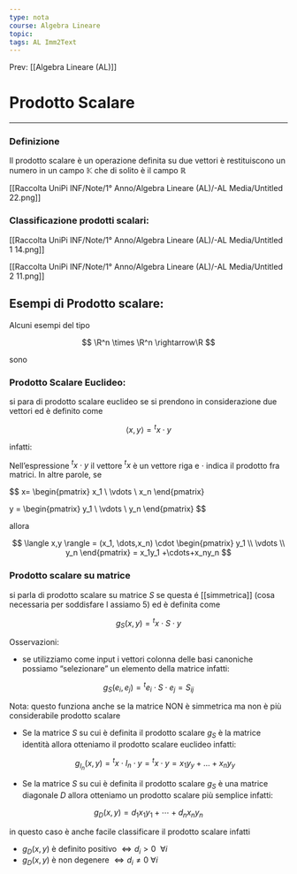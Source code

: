 ```yaml
---
type: nota
course: Algebra Lineare
topic: 
tags: AL Imm2Text 
---
```


Prev: [[Algebra Lineare (AL)]]

# Prodotto Scalare
---

### Definizione
Il prodotto scalare è un operazione definita su due vettori è restituiscono un numero in un campo $\mathbb{K}$ che di solito è il campo $\mathbb{R}$

[[Raccolta UniPi INF/Note/1° Anno/Algebra Lineare (AL)/-AL Media/Untitled 22.png]]

### Classificazione  prodotti scalari:

[[Raccolta UniPi INF/Note/1° Anno/Algebra Lineare (AL)/-AL Media/Untitled 1 14.png]]

[[Raccolta UniPi INF/Note/1° Anno/Algebra Lineare (AL)/-AL Media/Untitled 2 11.png]]


## Esempi di Prodotto scalare:

Alcuni esempi del tipo

$$
\R^n \times \R^n \rightarrow\R
$$

sono

### Prodotto Scalare Euclideo:

si para di prodotto scalare euclideo se si prendono in considerazione due vettori ed è definito come

$$
\langle x,y\rangle = {}^tx \cdot y
$$

infatti:

Nell’espressione  ${}^tx \cdot y$ il vettore ${}^t x$ è un vettore riga e $\cdot$ indica il prodotto
fra matrici. In altre parole, se

$$
x=
\begin{pmatrix}
x_1 \\
\vdots \\
x_n
\end{pmatrix}

y =
\begin{pmatrix}
y_1 \\
\vdots \\
y_n
\end{pmatrix}
$$

allora

$$
\langle x,y \rangle = (x_1, \dots,x_n) \cdot
\begin{pmatrix}
y_1 \\
\vdots \\
y_n
\end{pmatrix} =
x_1y_1 +\cdots+x_ny_n
$$

### Prodotto scalare su matrice

si parla di prodotto scalare su matrice $S$ se questa é [[simmetrica]] (cosa necessaria per soddisfare l assiamo 5) ed è definita come

$$
g_S(x,y) = {}^tx \cdot S \cdot y
$$

Osservazioni:

- se utilizziamo come input i vettori colonna delle basi canoniche possiamo “selezionare” un elemento della matrice infatti:

$$
g_S(e_i,e_j) = {}^te_i \cdot S \cdot e_j = S_{ij}
$$

Nota: questo funziona anche se la matrice NON è simmetrica ma non è più considerabile prodotto scalare

- Se la matrice $S$ su cui è definita il prodotto scalare $g_S$ è la matrice identità allora otteniamo il prodotto scalare euclideo infatti:

    $$
    g_{I_n}(x,y)= {}^tx \cdot I_n \cdot y = {}^tx\cdot y=x_1y_y + \dots + x_ny_y
    $$

- Se la matrice $S$ su cui è definita il prodotto scalare $g_S$ è una matrice diagonale $D$ allora otteniamo un prodotto scalare più semplice infatti:

$$
g_D(x,y)=d_1x_1y_1 +\cdots+d_n  x_ny_n
$$

in questo caso è anche facile classificare il prodotto scalare infatti

- $g_D(x,y)$ è definito positivo $\iff d_i>0\ \ \forall i$
- $g_D(x,y)$ è non degenere $\iff d_i \not = 0 \ \forall i$

